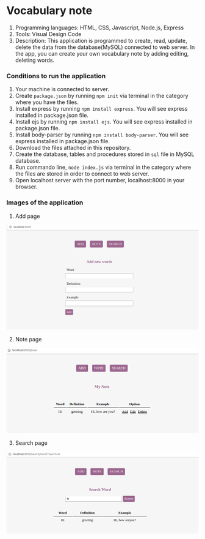 # Vocabulary note

1. Programming languages: HTML, CSS, Javascript, Node.js, Express
2. Tools: Visual Design Code
3. Description: This application is programmed to create, read, update, delete the data from the database(MySQL) connected to web server.
In the app, you can create your own vocabulary note by adding editing, deleting words. 

### Conditions to run the application

1. Your machine is connected to server.
2. Create `package.json` by running `npm init` via terminal in the category where you have the files.
3. Install express by running `npm install express`. You will see express installed in package.json file.
4. Install ejs by running `npm install ejs`. You will see express installed in package.json file.
5. Install body-parser by running `npm install body-parser`. You will see express installed in package.json file.
6. Download the files attached in this repository.
7. Create the database, tables and procedures stored in `sql` file in MySQL database.
8. Run commando line, `node index.js` via terminal in the category where the files are stored in order to connect to web server.
9. Open localhost server with the port number, localhost:8000 in your browser.

### Images of the application

1. Add page
<img src="/img/add.png" alt="add page">

2. Note page
<img src="/img/note.png" alt="note page">

3. Search page
<img src="/img/search.png" alt="search page">
